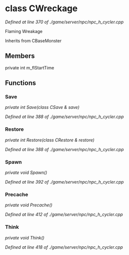 # class CWreckage

*Defined at line 370 of ./game/server/npc/npc_h_cycler.cpp*

 Flaming Wreakage



Inherits from CBaseMonster



## Members

private int m_flStartTime



## Functions

### Save

*private int Save(class CSave & save)*

*Defined at line 388 of ./game/server/npc/npc_h_cycler.cpp*

### Restore

*private int Restore(class CRestore & restore)*

*Defined at line 388 of ./game/server/npc/npc_h_cycler.cpp*

### Spawn

*private void Spawn()*

*Defined at line 392 of ./game/server/npc/npc_h_cycler.cpp*

### Precache

*private void Precache()*

*Defined at line 412 of ./game/server/npc/npc_h_cycler.cpp*

### Think

*private void Think()*

*Defined at line 418 of ./game/server/npc/npc_h_cycler.cpp*



